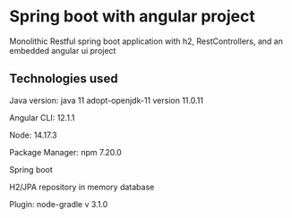 # Spring boot with angular project
Monolithic Restful spring boot application with h2, RestControllers, and an embedded angular ui project

## Technologies used
Java version: java 11 adopt-openjdk-11 version 11.0.11

Angular CLI: 12.1.1

Node: 14.17.3

Package Manager: npm 7.20.0

Spring boot

H2/JPA repository in memory database

Plugin: node-gradle v 3.1.0
